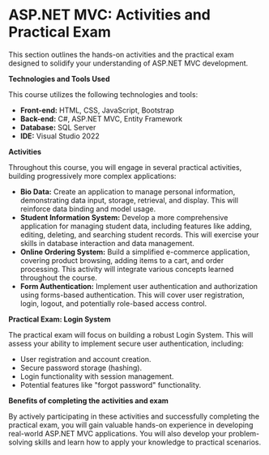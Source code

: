 # ASP.NET MVC: Activities and Practical Exam

This section outlines the hands-on activities and the practical exam designed to solidify your understanding of ASP.NET MVC development.

**Technologies and Tools Used**

This course utilizes the following technologies and tools:

- **Front-end:** HTML, CSS, JavaScript, Bootstrap
- **Back-end:** C#, ASP.NET MVC, Entity Framework
- **Database:** SQL Server
- **IDE:** Visual Studio 2022

**Activities**

Throughout this course, you will engage in several practical activities, building progressively more complex applications:

- **Bio Data:** Create an application to manage personal information, demonstrating data input, storage, retrieval, and display. This will reinforce data binding and model usage.
- **Student Information System:** Develop a more comprehensive application for managing student data, including features like adding, editing, deleting, and searching student records. This will exercise your skills in database interaction and data management.
- **Online Ordering System:** Build a simplified e-commerce application, covering product browsing, adding items to a cart, and order processing. This activity will integrate various concepts learned throughout the course.
- **Form Authentication:** Implement user authentication and authorization using forms-based authentication. This will cover user registration, login, logout, and potentially role-based access control.

**Practical Exam: Login System**

The practical exam will focus on building a robust Login System. This will assess your ability to implement secure user authentication, including:

- User registration and account creation.
- Secure password storage (hashing).
- Login functionality with session management.
- Potential features like "forgot password" functionality.

**Benefits of completing the activities and exam**

By actively participating in these activities and successfully completing the practical exam, you will gain valuable hands-on experience in developing real-world ASP.NET MVC applications. You will also develop your problem-solving skills and learn how to apply your knowledge to practical scenarios.

